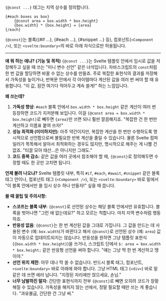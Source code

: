 `{@const ...}` 태그는 지역 상수를 정의합니다.

```svelte
{#each boxes as box}
	{@const area = box.width * box.height}
	{box.width} * {box.height} = {area}
{/each}
```

`{@const}`는 블록({#if ...}, {#each ...}, {#snippet ...} 등), 컴포넌트(`<Component />`), 또는 `<svelte:boundary>`의 바로 아래 자식으로만 허용됩니다.

---

**얘 뭐 하는 애냐? (기능 및 목적)**
`{@const ...}`는 Svelte 템플릿 안에서 임시로 값을 저장해두고 싶을 때 쓰는 "미니 변수 선언" 같은 녀석입니다. 자바스크립트의 `const`처럼 한 번 값을 할당하면 바꿀 수 없는 상수를 만들죠. 주로 복잡한 표현식의 결과를 저장해서 가독성을 높이거나, 반복문 안에서 각 아이템마다 계산된 값을 여러 번 써야 할 때 유용합니다. "이 값, 잠깐 여기다 적어두고 계속 쓸게!" 하는 느낌입니다.

**왜 쓰는데?**
1.  **가독성 향상**: `#each` 블록 안에서 `box.width * box.height` 같은 계산이 여러 번 등장하면 코드가 지저분해 보입니다. 이걸 `{@const area = box.width * box.height}`로 빼두면 `{area}`만 쓰면 되니 훨씬 깔끔해지죠. "복잡한 건 한 번만 계산하고 이름표 붙여 쓰자!"
2.  **성능 최적화 (미미하지만)**: 아주 약간이지만, 복잡한 계산을 한 번만 수행하도록 명시적으로 선언함으로써 불필요한 반복 계산을 줄일 수 있습니다. 물론 Svelte 컴파일러가 똑똑해서 알아서 최적화하는 경우도 많지만, 명시적으로 해주는 게 나쁠 건 없죠. "티끌 모아 태산...은 아니지만 그래도."
3.  **코드 중복 감소**: 같은 값을 여러 곳에서 참조해야 할 때, `{@const}`로 정의해두면 수정할 때도 한 곳만 고치면 됩니다.

**언제 불려 나오냐?**
Svelte 템플릿 내부, 특히 `#if`, `#each`, `#await`, `#snippet` 같은 블록 태그 안이나, 컴포넌트 태그 (`<Component />`), 또는 `<svelte:boundary>` 바로 밑에서 "이 블록 안에서만 쓸 임시 상수 하나 만들자!" 싶을 때 씁니다.

**쓸 때 꿀팁 및 주의사항:**
*   **스코프는 블록 내부**: `{@const}`로 선언된 상수는 해당 블록 안에서만 유효합니다. 블록을 벗어나면 "그런 애 없는데요?" 하고 모르는 척합니다. 마치 지역 변수처럼 행동하죠.
*   **반응성 없음**: `{@const}`는 한 번 계산된 값을 그대로 가집니다. 그 값을 만드는 데 사용된 변수 (예: `box.width`)가 바뀐다고 해서 `{@const}`로 선언된 상수 (예: `area`) 값이 자동으로 업데이트되지는 않습니다. 반응성을 원하면 그냥 템플릿 표현식 (`{box.width * box.height}`)을 쓰거나, 스크립트 단에서 `$: area = box.width * box.height;` 같은 반응형 선언을 써야 합니다. "얘는 그냥 딱 한 번 계산하고 땡이야."
*   **선언 위치 제한**: 아무 데나 막 쓸 수 없습니다. 반드시 블록 태그, 컴포넌트, `<svelte:boundary>` 바로 아래에 와야 합니다. 그냥 HTML 태그 (`<div>`) 바로 밑 같은 데 쓰면 에러 납니다. "지정된 자리에만 앉으세요, 손님."
*   **너무 남발하진 말자**: 간단한 표현식까지 전부 `{@const}`로 빼면 오히려 코드가 장황해질 수 있습니다. 가독성을 해치지 않는 선에서, 정말 필요할 때만 쓰는 게 좋습니다. "과유불급, 간단한 건 그냥 써."